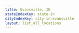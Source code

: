 ```yaml
---
title: Evansville, IN
stateIndexKey: state-in
cityIndexKey: city-in-evansville
layout: list_all_locations
---
```

